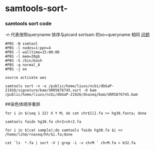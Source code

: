 # samtools-sort-
### samtools sort code
-n 代表按照queryname 排序与picard sortsam 的so=queryname 相同
[问题](https://www.biostars.org/p/102735/)
~~~
#PBS -N ssmtool
#PBS -l nodes=1:ppn=4
#PBS -l walltime=15:00:00
#PBS -l mem=20gb
#PBS -S /bin/bash
#PBS -q normal_8
#PBS -j oe

source activate wes

samtools sort -n -o /public/home/liuxs/ncbi/dbGaP-21926/signature/bam/SRR5876745.sort -O bam /public/home/liuxs/ncbi/dbGaP-21926/dnaseq/bam/SRR5876745.bam 
~~~
##染色体顺序重排
~~~
for i in $(seq 1 22) X Y M; do cat chr${i}.fa >> hg38.fasta; done

samtools faidx hg38.fa chr2>chr2.fa

for i in $(cat sample);do samtools faidx hg38.fa $i >> /home/lihm/rnaseq/hh/$i.fa;done

cat `ls  *.fa | sort -V | grep -i -v chrM ` chrM.fa > b32.fa
~~~
